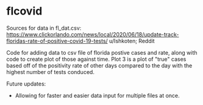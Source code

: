 # flcovid

Sources for data in fl_dat.csv:
https://www.clickorlando.com/news/local/2020/06/18/update-track-floridas-rate-of-positive-covid-19-tests/
u/Ishkoten; Reddit

Code for adding data to csv file of florida postive cases and rate, along with code to create plot of those against time. Plot 3 is a plot of "true" cases based off of the positivity rate of other days compared to the day with the highest number of tests conduced.

Future updates:
- Allowing for faster and easier data input for multiple files at once.